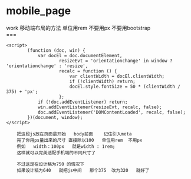 # mobile_page
work
		移动端布局的方法   单位用rem   不要用px   不要用bootstrap   
		===
```
<script>
        (function (doc, win) {
            var docEl = doc.documentElement,
                    resizeEvt = 'orientationchange' in window ? 'orientationchange' : 'resize',
                    recalc = function () {
                        var clientWidth = docEl.clientWidth;
                        if (!clientWidth) return;
                        docEl.style.fontSize = 50 * (clientWidth / 375) + 'px';
                    };
            if (!doc.addEventListener) return;
            win.addEventListener(resizeEvt, recalc, false);
            doc.addEventListener('DOMContentLoaded', recalc, false);
        })(document, window);
</script>
```

		把这段js放在页面最开始   body前面    记住引入meta
		完了你用ps量出来的尺寸 直接除以100   单位用rem  不用px   
		例如   width：100px   就是width : 1rem;
		这样就可以完美适配手机端的不同尺寸了   

		不过这是在设计稿为750 的情况下   
		如果设计稿为640   就把js中间   那个375  改为320   就好了
